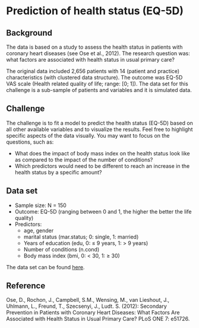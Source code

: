 # Prediction of health status (EQ-5D)

## Background

The data is based on a study to assess the health status in patients with coronary heart diseases (see Ose et al., 2012). The research question was: what factors are associated with health
status in usual primary care?

The original data included 2,656 patients with 14 (patient and practice) characteristics (with clustered data structure). The outcome was EQ-5D VAS scale (Health related quality of life; range: [0; 1]). The data set for this challenge is a sub-sample of patients and variables and it is simulated data.

## Challenge

The challenge is to fit a model to predict the health status (EQ-5D) based on all other available variables and to visualize the results. Feel free to highlight specific aspects of the data visually. You may want to focus on the questions, such as:

- What does the impact of body mass index on the health status look like as compared to the impact of the number of conditions?
- Which predictors would need to be different to reach an increase in the health status by a specific amount?

## Data set

- Sample size: N = 150
- Outcome: EQ-5D (ranging between 0 and 1, the higher the better the life quality)
- Predictors:
  - age, gender
  - marital status (mar.status; 0: single, 1: married)
  - Years of education (edu, 0: ≤ 9 years, 1: > 9 years)
  - Number of conditions (n.cond)
  - Body mass index (bmi, 0: < 30, 1: ≥ 30)

The data set can be found [here](EQ5D.csv).

## Reference

Ose, D., Rochon, J., Campbell, S.M., Wensing, M., van Lieshout, J., Uhlmann, L., Freund, T., Szecsenyi, J., Ludt. S. (2012): Secondary Prevention in Patients with Coronary Heart Diseases: What Factors Are Associated with Health Status in Usual Primary Care? PLoS ONE 7: e51726.